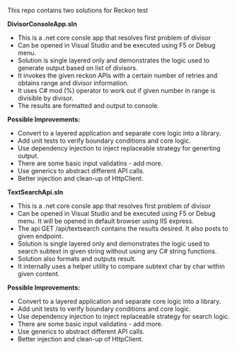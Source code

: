 This repo contains two solutions for Reckon test

**DivisorConsoleApp.sln**

*	This is a .net core consle app that resolves first problem of divisor 
*	Can be opened in Visual Studio and be executed using F5 or Debug menu.
*	Solution is single layered only and demonstrates the logic used to generate output based on list of divisors.
*	It invokes the given reckon APIs with a certain number of retries and obtains range and divisor information.
*	It uses C# mod (%) operator to work out if given number in range is divisible by divisor.
*	The results are formatted and output to console.

**Possible Improvements:**

*	Convert to a layered application and separate core logic into a library.
*	Add unit tests to verify boundary conditions and core logic.
*	Use dependency injection to inject replaceable strategy for generting output.
*	There are some basic input validatins - add more.
*	Use generics to abstract different API calls.
*	Better injection and clean-up of HttpClient.

**TextSearchApi.sln**

*	This is a .net core consle app that resolves first problem of divisor 
*	Can be opened in Visual Studio and be executed using F5 or Debug menu.  It will be opened in default browser using IIS express.
*	The api GET /api/textsearch contains the results desired. It also posts to given endpoint.
*	Solution is single layered only and demonstrates the logic used to search subtext in given string without using any C# string functions.
*	Solution also formats and outputs result.
*	It internally uses a helper utility to compare subtext char by char within given content.

**Possible Improvements:**

*	Convert to a layered application and separate core logic into a library.
*	Add unit tests to verify boundary conditions and core logic.
*	Use dependency injection to inject replaceable strategy for search logic.
*	There are some basic input validatins - add more.
*	Use generics to abstract different API calls.
*	Better injection and clean-up of HttpClient.
